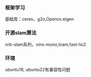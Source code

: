 

### 框架学习

基础库：ceres，g2o,Opencv.eigen

### 开源slam算法

orb-slam系列，vins-mono,loam,fast-lio2

### 环境

ubuntu18, ubuntu22有兼容性问题
